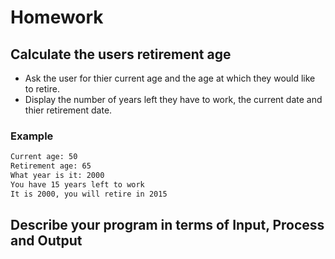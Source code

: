 # Homework

## Calculate the users retirement age

- Ask the user for thier current age and the age at which they would like to retire.
- Display the number of years left they have to work, the current date and thier retirement date.

### Example

```bash
Current age: 50
Retirement age: 65
What year is it: 2000
You have 15 years left to work
It is 2000, you will retire in 2015
```

## Describe your program in terms of Input, Process and Output
